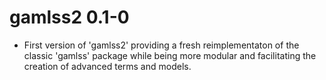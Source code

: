 # gamlss2 0.1-0

* First version of 'gamlss2' providing a fresh reimplementaton of the classic
  'gamlss' package while being more modular and facilitating the creation of
  advanced terms and models.



